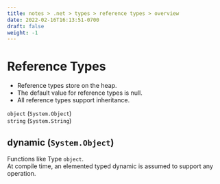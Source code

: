 ```yaml
---
title: notes > .net > types > reference types > overview
date: 2022-02-16T16:13:51-0700
draft: false
weight: -1
---
```

# Reference Types
- Reference types store on the heap.
- The default value for reference types is null.
- All reference types support inheritance.

`object` (`System.Object`)  
`string` (`System.String`)  

## dynamic (`System.Object`)
Functions like Type `object`.    
At compile time, an elemented typed dynamic is assumed to support any operation.
